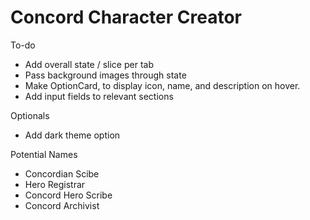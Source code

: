 # Concord Character Creator

To-do
- Add overall state / slice per tab
- Pass background images through state
- Make OptionCard, to display icon, name, and description on hover.
- Add input fields to relevant sections

Optionals
- Add dark theme option

Potential Names
- Concordian Scibe
- Hero Registrar
- Concord Hero Scribe
- Concord Archivist